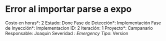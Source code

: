 # Error al importar parse a expo

Costo en horas*: 2
Estado: Done
Fase de Detección*: Implementación
Fase de Inyección*: Implementacion
ID: 2
Iteración: 1
Proyecto*: Campanario
Responsable: Joaquin
Severidad *: Emergency
Tipo*: Version